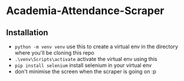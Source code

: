 # Academia-Attendance-Scraper
## Installation
- `python -m venv venv` use this to create a virtual env in the directory where you'll be cloning this repo
- `.\venv\Scripts\activate` activate the virtual env using this
- `pip install selenium` install selenium in your virtual env 
- don't minimise the screen when the scraper is going on :p 
